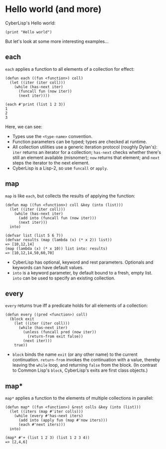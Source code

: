 Hello world (and more)
======================

CyberLisp's Hello world:

    (print "Hello world")

But let's look at some more interesting examples...

each
----

`each` applies a function to all elements of a collection for effect:

    (defun each ((fun <function>) coll)
      (let ((iter (iter coll)))
        (while (has-next iter)
          (funcall fun (now iter))
          (next iter))))

    (each #'print (list 1 2 3))
    1
    2
    3

Here, we can see:

* Types use the `<type-name>` convention.
* Function parameters can be typed; types are checked at runtime.
* All collection utilities use a generic iteration protocol (roughly
  Dylan's): `iter` returns an iterator for a collection; `has-next`
  checks whether there's still an element available (misnomer); `now`
  returns that element; and `next` steps the iterator to the
  next element.
* CyberLisp is a Lisp-2, so use `funcall` or `apply`.

map
---

`map` is like `each`, but collects the results of applying the
function:

    (defun map ((fun <function>) coll &key (into (list)))
      (let ((iter (iter coll)))
        (while (has-next iter)
          (add into (funcall fun (now iter)))
          (next iter)))
      into)
    
    (defvar list (list 5 6 7))
    (defvar results (map (lambda (x) (* x 2)) list))
    => [10,12,14]
    (map (lambda (x) (* x 10)) list into: results)
    => [10,12,14,50,60,70]
    
* CyberLisp has optional, keyword and rest parameters. Optionals and
  keywords can have default values.
* `into` is a keyword parameter, by default bound to a fresh, empty
  list.  `into` can be used to specify an existing collection.

every
-----

`every` returns true iff a predicate holds for all elements of a
collection:

    (defun every ((pred <function>) coll)
      (block exit
        (let ((iter (iter coll)))
          (while (has-next iter)
            (unless (funcall pred (now iter))
              (return-from exit false))
            (next iter)))
        true))

* `block` binds the name `exit` (or any other name) to the current
  continuation.  `return-from` invokes the continuation with a value,
  thereby leaving the `while` loop, and returning `false` from the
  block.  (In contrast to Common Lisp's `block`, CyberLisp's exits are
  first class objects.)

map*
----

`map*` applies a function to the elements of multiple collections in
parallel:

    (defun map* ((fun <function>) &rest colls &key (into (list)))
      (let ((iters (map #'iter colls)))
        (while (every #'has-next iters)
          (add into (apply fun (map #'now iters)))
          (each #'next iters)))
      into)
    
    (map* #'+ (list 1 2 3) (list 1 2 3 4))
    => [2,4,6]
